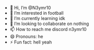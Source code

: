 - 👋 Hi, I’m @N3ymr10
- 👀 I’m interested in football
- 🌱 I’m currently learning idk
- 💞️ I’m looking to collaborate on nothing
- 📫 How to reach me discord n3ymr10
- 😄 Pronouns: he
- ⚡ Fun fact: hell yeah

<!---
N3ymr10/N3ymr10 is a ✨ special ✨ repository because its `README.md` (this file) appears on your GitHub profile.
You can click the Preview link to take a look at your changes.
--->
